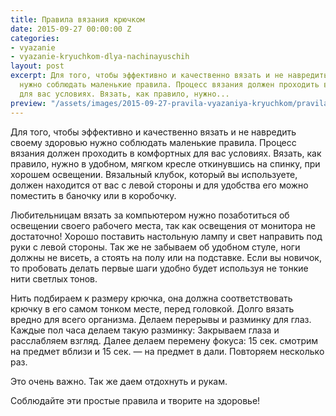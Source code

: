 ```yaml
---
title: Правила вязания крючком
date: 2015-09-27 00:00:00 Z
categories:
- vyazanie
- vyazanie-kryuchkom-dlya-nachinayuschih
layout: post
excerpt: Для того, чтобы эффективно и качественно вязать и не навредить своему здоровью
  нужно соблюдать маленькие правила. Процесс вязания должен проходить в комфортных
  для вас условиях. Вязать, как правило, нужно...
preview: "/assets/images/2015-09-27-pravila-vyazaniya-kryuchkom/pravila-vyazaniya-kryuchkom-preview.jpg"
---
```


Для того, чтобы эффективно и качественно вязать и не навредить своему здоровью нужно соблюдать маленькие правила. Процесс вязания должен проходить в комфортных для вас условиях. Вязать, как правило, нужно в удобном, мягком кресле откинувшись на спинку, при хорошем освещении. Вязальный клубок, который вы используете, должен находится от вас с левой стороны и для удобства его можно поместить в баночку или в коробочку.

Любительницам вязать за компьютером нужно позаботиться об освещении своего рабочего места, так как освещения от монитора не достаточно! Хорошо поставить настольную лампу и свет направить под руки с левой стороны. Так же не забываем об удобном стуле, ноги должны не висеть, а стоять на полу или на подставке. Если вы новичок, то пробовать делать первые шаги удобно будет используя не тонкие нити светлых тонов.

Нить подбираем к размеру крючка, она должна соответствовать крючку в его самом тонком месте, перед головкой. Долго вязать вредно для всего организма. Делаем перерывы и разминку для глаз. Каждые пол часа делаем такую разминку:
Закрываем глаза и расслабляем взгляд. Далее делаем перемену фокуса: 15 сек. смотрим на предмет вблизи и 15 сек. — на предмет в дали. Повторяем несколько раз.

Это очень важно. Так же даем отдохнуть и рукам.

Соблюдайте эти простые правила и творите на здоровье!
